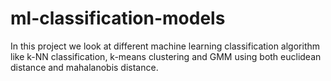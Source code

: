 # ml-classification-models
In this project we look at different machine learning classification algorithm like k-NN classification, k-means clustering and GMM using both euclidean distance and mahalanobis distance. 
